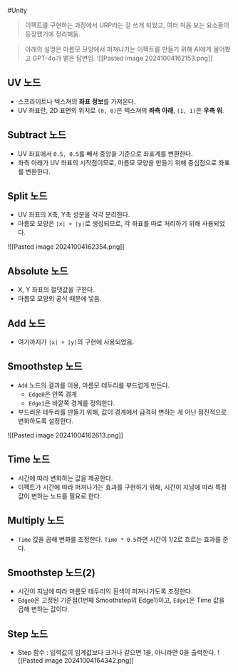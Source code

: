 #Unity 
> 이펙트를 구현하는 과정에서 URP라는 걸 쓰게 되었고, 여러 처음 보는 요소들이 등장했기에 정리해둠. 

> 아래의 설명은 마름모 모양에서 퍼져나가는 이펙트를 만들기 위해 AI에게 물어봤고 GPT-4o가 뱉은 답변임.
![[Pasted image 20241004162153.png]]
## UV 노드
- 스프라이트나 텍스쳐의 **좌표 정보**를 가져온다.
- UV 좌표란, 2D 표면의 위치로 `(0, 0)`은 텍스쳐의 **좌측 아래**, `(1, 1)`은 **우측 위**.

## Subtract 노드 
- UV 좌표에서 `0.5, 0.5`를 빼서 중앙을 기준으로 좌표계를 변환한다.
- 좌측 아래가 UV 좌표의 시작점이므로, 마름모 모양을 만들기 위해 중심점으로 좌표를 변환한다.

## Split 노드
- UV 좌표의 X축, Y축 성분을 각각 분리한다.
- 마름모 모양은 `|x| + |y|`로 생성되므로, 각 좌표를 따로 처리하기 위해 사용되었다.

![[Pasted image 20241004162354.png]]
## Absolute 노드
- X, Y 좌표의 절댓값을 구한다.
- 마름모 모양의 공식 때문에 넣음.

## Add 노드
- 여기까지가 `|x| + |y|`의 구현에 사용되었음.

## Smoothstep 노드
- `Add` 노드의 결과를 이용, 마름모 테두리를 부드럽게 만든다.
	- `Edge0`은 안쪽 경계
	- `Edge1`은 바깥쪽 경계를 정의한다.
- 부드러운 테두리를 만들기 위해, 값이 경계에서 급격히 변하는 게 아닌 점진적으로 변화하도록 설정한다. 

![[Pasted image 20241004162613.png]]
## Time 노드
- 시간에 따라 변화하는 값을 제공한다.
- 이펙트가 시간에 따라 퍼져나가는 효과를 구현하기 위해, 시간이 지남에 따라 특정 값이 변하는 노드를 필요로 한다.

## Multiply 노드
- `Time` 값을 곱해 변화를 조정한다. `Time * 0.5`라면 시간이 1/2로 흐르는 효과를 준다.

## Smoothstep 노드(2)
- 시간이 지남에 따라 마름모 테두리의 흰색이 퍼져나가도록 조정한다.
- `Edge0`은 고정된 기준점(1번째 Smoothstep의 Edge1)이고, `Edge1`은 Time 값을 곱해 변하는 값이다. 

## Step 노드
- Step 함수 : 입력값이 임계값보다 크거나 같으면 1을, 아니라면 0을 출력한다.
![[Pasted image 20241004164342.png]]


